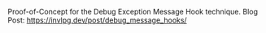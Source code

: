 Proof-of-Concept for the Debug Exception Message Hook technique.
Blog Post: https://invlpg.dev/post/debug_message_hooks/
